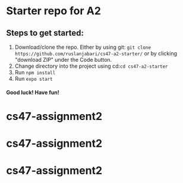 # Starter repo for A2
## Steps to get started:
 1. Download/clone the repo. Either by using git:
 ```git clone https://github.com/ruslanjabari/cs47-a2-starter/``` 
 or by clicking "download ZIP" under the Code button.
 2. Change directory into the project using cd:```cd cs47-a2-starter```
3. Run ```npm install```
 4. Run ```expo start```
#### Good luck! Have fun!
# cs47-assignment2
# cs47-assignment2
# cs47-assignment2
